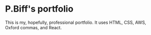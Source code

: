 # P.Biff's portfolio

This is my, hopefully, professional portfolio. It uses HTML, CSS, AWS, Oxford commas, and React.
